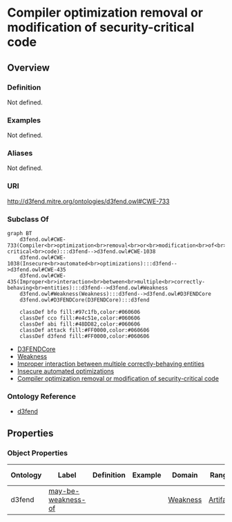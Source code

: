 # Compiler optimization removal or modification of security-critical code

## Overview

### Definition
Not defined.

### Examples
Not defined.

### Aliases
Not defined.

### URI
http://d3fend.mitre.org/ontologies/d3fend.owl#CWE-733

### Subclass Of
```mermaid
graph BT
    d3fend.owl#CWE-733(Compiler<br>optimization<br>removal<br>or<br>modification<br>of<br>security-critical<br>code):::d3fend-->d3fend.owl#CWE-1038
    d3fend.owl#CWE-1038(Insecure<br>automated<br>optimizations):::d3fend-->d3fend.owl#CWE-435
    d3fend.owl#CWE-435(Improper<br>interaction<br>between<br>multiple<br>correctly-behaving<br>entities):::d3fend-->d3fend.owl#Weakness
    d3fend.owl#Weakness(Weakness):::d3fend-->d3fend.owl#D3FENDCore
    d3fend.owl#D3FENDCore(D3FENDCore):::d3fend
    
    classDef bfo fill:#97c1fb,color:#060606
    classDef cco fill:#e4c51e,color:#060606
    classDef abi fill:#48DD82,color:#060606
    classDef attack fill:#FF0000,color:#060606
    classDef d3fend fill:#FF0000,color:#060606
```

- [D3FENDCore](/docs/ontology/reference/model/D3FENDCore/D3FENDCore.md)
- [Weakness](/docs/ontology/reference/model/D3FENDCore/Weakness/Weakness.md)
- [Improper interaction between multiple correctly-behaving entities](/docs/ontology/reference/model/D3FENDCore/Weakness/Improper%20interaction%20between%20multiple%20correctly-behaving%20entities/Improper%20interaction%20between%20multiple%20correctly-behaving%20entities.md)
- [Insecure automated optimizations](/docs/ontology/reference/model/D3FENDCore/Weakness/Improper%20interaction%20between%20multiple%20correctly-behaving%20entities/Insecure%20automated%20optimizations/Insecure%20automated%20optimizations.md)
- [Compiler optimization removal or modification of security-critical code](/docs/ontology/reference/model/D3FENDCore/Weakness/Improper%20interaction%20between%20multiple%20correctly-behaving%20entities/Insecure%20automated%20optimizations/Compiler%20optimization%20removal%20or%20modification%20of%20security-critical%20code/Compiler%20optimization%20removal%20or%20modification%20of%20security-critical%20code.md)


### Ontology Reference
- [d3fend](http://d3fend.mitre.org/ontologies/d3fend.owl#)

## Properties
### Object Properties
| Ontology | Label | Definition | Example | Domain | Range | Inverse Of |
|----------|-------|------------|---------|--------|-------|------------|
| d3fend | [may-be-weakness-of](http://d3fend.mitre.org/ontologies/d3fend.owl#may-be-weakness-of) |  |  | [Weakness](/docs/ontology/reference/model/D3FENDCore/Weakness/Weakness.md) | [Artifact](/docs/ontology/reference/model/D3FENDCore/Artifact/Artifact.md) | [may-have-weakness](http://d3fend.mitre.org/ontologies/d3fend.owl#may-have-weakness) |


